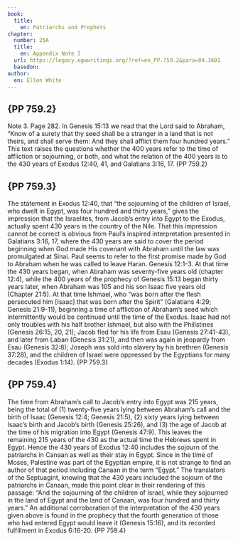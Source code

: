 ```yaml
---
book:
  title:
    en: Patriarchs and Prophets
chapter:
  number: 25A
  title:
    en: Appendix Note 3
  url: https://legacy.egwwritings.org/?ref=en_PP.759.2&para=84.3601
  basedon: 
author:
  en: Ellen White
---
```


## {PP 759.2}

Note 3. Page 282. In Genesis 15:13 we read that the Lord said to Abraham, “Know of a surety that thy seed shall be a stranger in a land that is not theirs, and shall serve them: And they shall afflict them four hundred years.” This text raises the questions whether the 400 years refer to the time of affliction or sojourning, or both, and what the relation of the 400 years is to the 430 years of Exodus 12:40, 41, and Galatians 3:16, 17. {PP 759.2}

## {PP 759.3}

The statement in Exodus 12:40, that “the sojourning of the children of Israel, who dwelt in Egypt, was four hundred and thirty years,” gives the impression that the Israelites, from Jacob’s entry into Egypt to the Exodus, actually spent 430 years in the country of the Nile. That this impression cannot be correct is obvious from Paul’s inspired interpretation presented in Galatians 3:16, 17, where the 430 years are said to cover the period beginning when God made His covenant with Abraham until the law was promulgated at Sinai. Paul seems to refer to the first promise made by God to Abraham when he was called to leave Haran. Genesis 12:1-3. At that time the 430 years began, when Abraham was seventy-five years old (chapter 12:4), while the 400 years of the prophecy of Genesis 15:13 began thirty years later, when Abraham was 105 and his son Isaac five years old (Chapter 21:5). At that time Ishmael, who “was born after the flesh persecuted him [Isaac] that was born after the Spirit” (Galatians 4:29; Genesis 21:9-11), beginning a time of affliction of Abraham’s seed which intermittently would be continued until the time of the Exodus. Isaac had not only troubles with his half brother Ishmael, but also with the Philistines (Genesis 26:15, 20, 21); Jacob fled for his life from Esau (Genesis 27:41-43), and later from Laban (Genesis 31:21), and then was again in jeopardy from Esau (Genesis 32:8); Joseph was sold into slavery by his brethren (Genesis 37:28), and the children of Israel were oppressed by the Egyptians for many decades (Exodus 1:14). {PP 759.3}

## {PP 759.4}

The time from Abraham’s call to Jacob’s entry into Egypt was 215 years, being the total of (1) twenty-five years lying between Abraham’s call and the birth of Isaac (Genesis 12:4; Genesis 21:5), (2) sixty years lying between Isaac’s birth and Jacob’s birth (Genesis 25:26), and (3) the age of Jacob at the time of his migration into Egypt (Genesis 47:9). This leaves the remaining 215 years of the 430 as the actual time the Hebrews spent in Egypt. Hence the 430 years of Exodus 12:40 includes the sojourn of the patriarchs in Canaan as well as their stay in Egypt. Since in the time of Moses, Palestine was part of the Egyptian empire, it is not strange to find an author of that period including Canaan in the term “Egypt.” The translators of the Septuagint, knowing that the 430 years included the sojourn of the patriarchs in Canaan, made this point clear in their rendering of this passage: “And the sojourning of the children of Israel, while they sojourned in the land of Egypt and the land of Canaan, was four hundred and thirty years.” An additional corroboration of the interpretation of the 430 years given above is found in the prophecy that the fourth generation of those who had entered Egypt would leave it (Genesis 15:16), and its recorded fulfillment in Exodus 6:16-20. {PP 759.4}
